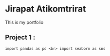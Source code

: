 # Jirapat Atikomtrirat

This is my portfolio

## Project 1  :
`import pandas as pd <br>
import seaborn as sns`

